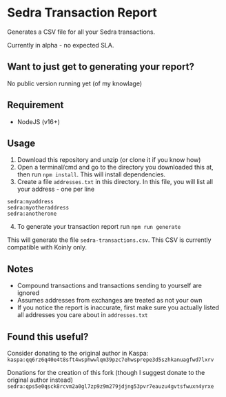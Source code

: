 # Sedra Transaction Report

Generates a CSV file for all your Sedra transactions.

Currently in alpha - no expected SLA.

## Want to just get to generating your report?

No public version running yet (of my knowlage)

## Requirement

- NodeJS (v16+)

## Usage

1. Download this repository and unzip (or clone it if you know how)
2. Open a terminal/cmd and go to the directory you downloaded this at, then run `npm install`. This will install dependencies.
3. Create a file `addresses.txt` in this directory. In this file, you will list all your address - one per line
```
sedra:myaddress
sedra:myotheraddress
sedra:anotherone
```
4. To generate your transaction report run `npm run generate`

This will generate the file `sedra-transactions.csv`. This CSV is currently compatible with Koinly only.

## Notes
- Compound transactions and transactions sending to yourself are ignored
- Assumes addresses from exchanges are treated as not your own
- If you notice the report is inaccurate, first make sure you actually listed all addresses you care about in `addresses.txt`

## Found this useful?

Consider donating to the original author in Kaspa: `kaspa:qq6rz6q40e4t8sft4wsphwwlqm39pzc7ehwsprepe3d5szhkanuagfwd7lxrv`

Donations for the creation of this fork (though I suggest donate to the original author instead) `sedra:qps5e0qsck8rcvm2a0gl7zp9z9m279jdjng53pvr7eauzu4gvtsfwuxn4yrxe`
